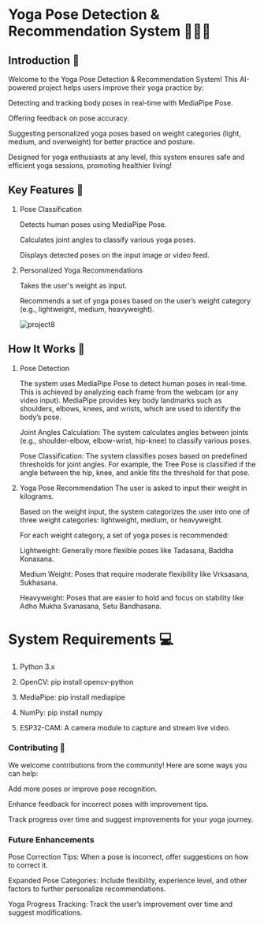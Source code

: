 # Yoga Pose Detection & Recommendation System 🧘‍♀️🤖

## Introduction 🌟

Welcome to the Yoga Pose Detection & Recommendation System! This AI-powered project helps users improve their yoga practice by:

Detecting and tracking body poses in real-time with MediaPipe Pose.

Offering feedback on pose accuracy.

Suggesting personalized yoga poses based on weight categories (light, medium, and overweight) for better practice and posture.

Designed for yoga enthusiasts at any level, this system ensures safe and efficient yoga sessions, promoting healthier living!


## Key Features 🚀

1. Pose Classification
   
   Detects human poses using MediaPipe Pose.

   Calculates joint angles to classify various yoga poses.

   Displays detected poses on the input image or video feed.

2. Personalized Yoga Recommendations
   
   Takes the user's weight as input.

   Recommends a set of yoga poses based on the user’s weight category (e.g., lightweight, medium, heavyweight).

   ![project8](https://github.com/user-attachments/assets/6c961c99-08d9-4a67-a7c0-7ef6c24a8d5f)


## How It Works 🔧

1. Pose Detection
   
   The system uses MediaPipe Pose to detect human poses in real-time. This is achieved by analyzing each frame from the webcam (or any video input). MediaPipe 
   provides key body landmarks such as shoulders, elbows, knees, and wrists, which are used to identify the body’s pose.

   Joint Angles Calculation: The system calculates angles between joints (e.g., shoulder-elbow, elbow-wrist, hip-knee) to classify various poses.

    Pose Classification: The system classifies poses based on predefined thresholds for joint angles. For example, the Tree Pose is classified if the angle between 
    the hip, knee, and ankle fits the threshold for that pose.

2. Yoga Pose Recommendation
    The user is asked to input their weight in kilograms.

    Based on the weight input, the system categorizes the user into one of three weight categories: lightweight, medium, or heavyweight.

    For each weight category, a set of yoga poses is recommended:

    Lightweight: Generally more flexible poses like Tadasana, Baddha Konasana.

    Medium Weight: Poses that require moderate flexibility like Vrksasana, Sukhasana.

   Heavyweight: Poses that are easier to hold and focus on stability like Adho Mukha Svanasana, Setu Bandhasana.
   
# System Requirements 💻

1. Python 3.x

2. OpenCV: pip install opencv-python

3. MediaPipe: pip install mediapipe

4. NumPy: pip install numpy

5. ESP32-CAM: A camera module to capture and stream live video.
   

### Contributing 🤝

We welcome contributions from the community! Here are some ways you can help:

Add more poses or improve pose recognition.

Enhance feedback for incorrect poses with improvement tips.

Track progress over time and suggest improvements for your yoga journey.


### Future Enhancements 

Pose Correction Tips: When a pose is incorrect, offer suggestions on how to correct it.

Expanded Pose Categories: Include flexibility, experience level, and other factors to further personalize recommendations.

Yoga Progress Tracking: Track the user’s improvement over time and suggest modifications.


